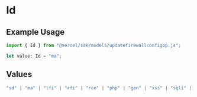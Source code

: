 # Id

## Example Usage

```typescript
import { Id } from "@vercel/sdk/models/updatefirewallconfigop.js";

let value: Id = "ma";
```

## Values

```typescript
"sd" | "ma" | "lfi" | "rfi" | "rce" | "php" | "gen" | "xss" | "sqli" | "sf" | "java"
```